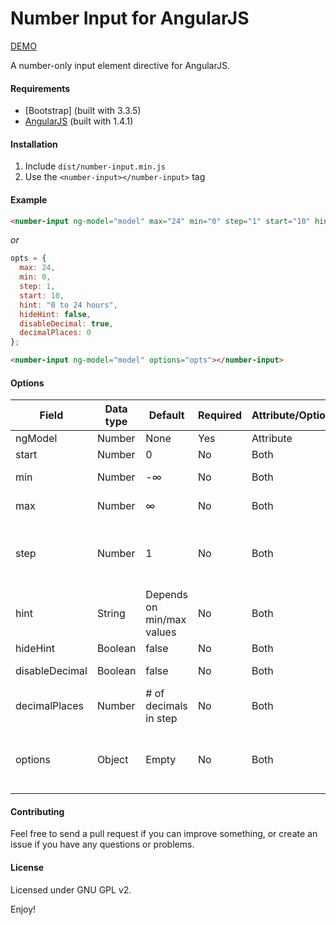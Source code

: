 # Number Input for AngularJS

[DEMO]

A number-only input element directive for AngularJS.

#### Requirements
* [Bootstrap] (built with 3.3.5)
* [AngularJS] (built with 1.4.1)

#### Installation
1. Include `dist/number-input.min.js`
2. Use the `<number-input></number-input>` tag

#### Example
```HTML
<number-input ng-model="model" max="24" min="0" step="1" start="10" hint="0 to 24 hours" hideHint="false" disableDecimal="true" decimalPlaces="0"></number-input>
```

_or_

```JavaScript
opts = {
  max: 24,
  min: 0,
  step: 1,
  start: 10,
  hint: "0 to 24 hours",
  hideHint: false,
  disableDecimal: true,
  decimalPlaces: 0
};
```
```HTML
<number-input ng-model="model" options="opts"></number-input>
```

#### Options
| Field          | Data type     | Default                   | Required | Attribute/Option | Description
| -------------- | ------------- | ------------------------- | -------- | ----------- | -----------
| ngModel        | Number        | None                      | Yes      | Attribute   | AngularJS model
| start          | Number        | 0                         | No       | Both        | Initial input value
| min            | Number        | -∞                        | No       | Both        | Minimum input value
| max            | Number        | ∞                         | No       | Both        | Maximum input value
| step           | Number        | 1                         | No       | Both        | How much to increase/decrease by when the +/- buttons are pressed
| hint           | String        | Depends on min/max values | No       | Both        | Small text that appears below the input element
| hideHint       | Boolean       | false                     | No       | Both        | Hides the hint
| disableDecimal | Boolean       | false                     | No       | Both        | Disables decimals from being typed
| decimalPlaces  | Number        | # of decimals in step     | No       | Both        | Number of decimal places shown
| options        | Object        | Empty                     | No       | Both        | Options can be used instead of element attributes (attributes have priority)

#### Contributing
Feel free to send a pull request if you can improve something, or create an issue if you have any questions or problems.

#### License
Licensed under GNU GPL v2.

Enjoy!

[DEMO]:http://cohenadair.github.io/angular.number-input/
[Boostrap]:http://getbootstrap.com/
[AngularJS]:https://angularjs.org/
